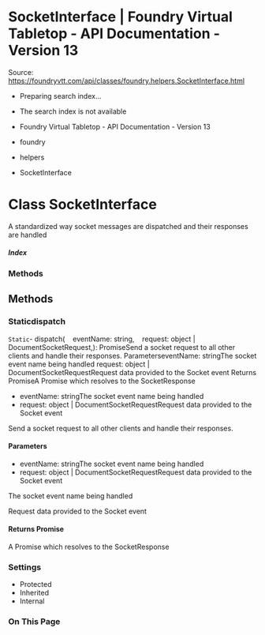 # SocketInterface | Foundry Virtual Tabletop - API Documentation - Version 13

Source: https://foundryvtt.com/api/classes/foundry.helpers.SocketInterface.html

- Preparing search index...
- The search index is not available

- Foundry Virtual Tabletop - API Documentation - Version 13
- foundry
- helpers
- SocketInterface


# Class SocketInterface

A standardized way socket messages are dispatched and their responses are handled


##### Index


### Methods


## Methods


### Staticdispatch

`Static`- dispatch(    eventName: string,    request: object | DocumentSocketRequest,): Promise<SocketResponse>Send a socket request to all other clients and handle their responses.
ParameterseventName: stringThe socket event name being handled
request: object | DocumentSocketRequestRequest data provided to the Socket event
Returns Promise<SocketResponse>A Promise which resolves to the SocketResponse
- eventName: stringThe socket event name being handled
- request: object | DocumentSocketRequestRequest data provided to the Socket event

Send a socket request to all other clients and handle their responses.


#### Parameters

- eventName: stringThe socket event name being handled
- request: object | DocumentSocketRequestRequest data provided to the Socket event

The socket event name being handled

Request data provided to the Socket event


#### Returns Promise<SocketResponse>

A Promise which resolves to the SocketResponse


### Settings

- Protected
- Inherited
- Internal


### On This Page

